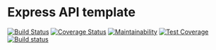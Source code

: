 # Express API template

[![Build Status](https://travis-ci.org/ezecollins2/ExpressAPI.svg?branch=master)](https://travis-ci.org/ezecollins2/ExpressAPI) [![Coverage Status](https://coveralls.io/repos/github/ezecollins2/ExpressAPI/badge.svg?branch=04-first-test)](https://coveralls.io/github/ezecollins2/ExpressAPI?branch=04-first-test) [![Maintainability](https://api.codeclimate.com/v1/badges/ccb3182ee1cb13bedc15/maintainability)](https://codeclimate.com/github/ezecollins2/ExpressAPI/maintainability) [![Test Coverage](https://api.codeclimate.com/v1/badges/ccb3182ee1cb13bedc15/test_coverage)](https://codeclimate.com/github/ezecollins2/ExpressAPI/test_coverage) [![Build status](https://ci.appveyor.com/api/projects/status/wpg8dxw0278ke6r9?svg=true)](https://ci.appveyor.com/project/ezecollins2/expressapi)
